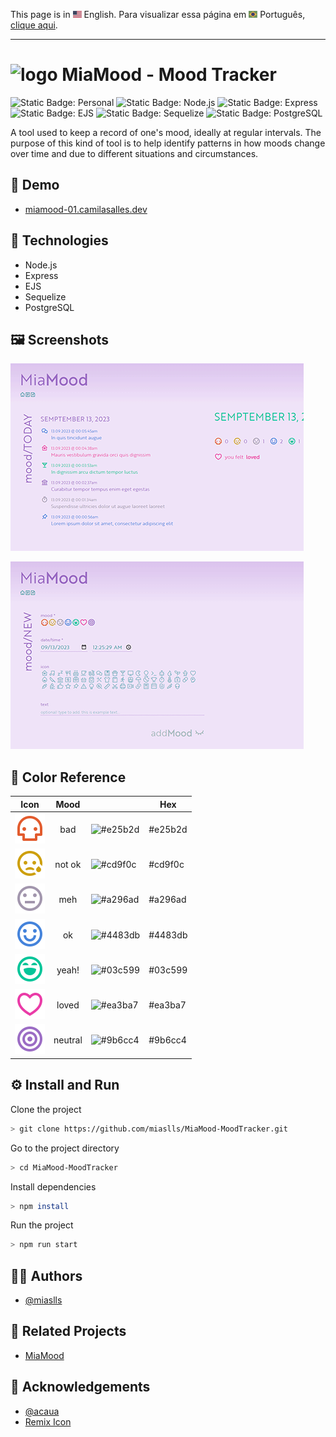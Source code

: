 This page is in <img src="assets/img/flag-en.png" width="14" alt="English" /> English.
Para visualizar essa página em <img src="assets/img/flag-pt-br.png" width="14" alt="Português" /> Português, [clique aqui](./README-ptbr.md).

---

# <img src="public/IMG/logo.png" alt="logo" width="22px" /> MiaMood - Mood Tracker

![Static Badge: Personal](https://img.shields.io/badge/personal-mediumpurple)
![Static Badge: Node.js](https://img.shields.io/badge/Node.js-5a5a5a?logo=nodedotjs)
![Static Badge: Express](https://img.shields.io/badge/Express-5a5a5a?logo=express)
![Static Badge: EJS](https://img.shields.io/badge/EJS-5a5a5a)
![Static Badge: Sequelize](https://img.shields.io/badge/Sequelize-5a5a5a?logo=sequelize)
![Static Badge: PostgreSQL](https://img.shields.io/badge/PostgreSQL-5a5a5a?logo=postgresql)

A tool used to keep a record of one's mood, ideally at regular intervals. The purpose of this kind of tool is to help identify patterns in how moods change over time and due to different situations and circumstances.

## 🔗 Demo

- [miamood-01.camilasalles.dev](https://miamood-01.camilasalles.dev/)

## 🧮 Technologies

- Node.js
- Express
- EJS
- Sequelize
- PostgreSQL

## 🖼️ Screenshots

[<img src="assets/img/thumb-01.png" alt="MiaMood App Screenshot">](assets/img/screenshot-01.png)

[<img src="assets/img/thumb-02.png" alt="MiaMood App Screenshot">](assets/img/screenshot-02.png)

## 🍭 Color Reference

|                            Icon                            |  Mood   |                                                     | Hex     |
| :--------------------------------------------------------: | :-----: | --------------------------------------------------- | ------- |
|         ![skull icon](assets/icon/skull-line.svg)          |   bad   | ![#e25b2d](https://dummyimage.com/10/e25b2d&text=+) | #e25b2d |
|      ![crying icon](assets/icon/emotion-sad-line.svg)      | not ok  | ![#cd9f0c](https://dummyimage.com/10/cd9f0c&text=+) | #cd9f0c |
| ![no expression icon](assets/icon/emotion-normal-line.svg) |   meh   | ![#a296ad](https://dummyimage.com/10/a296ad&text=+) | #a296ad |
|     ![happy icon](assets/icon/emotion-happy-line.svg)      |   ok    | ![#4483db](https://dummyimage.com/10/4483db&text=+) | #4483db |
|    ![laughing icon](assets/icon/emotion-laugh-line.svg)    |  yeah!  | ![#03c599](https://dummyimage.com/10/ff0000&text=+) | #03c599 |
|        ![heart icon](assets/icon/heart-3-line.svg)         |  loved  | ![#ea3ba7](https://dummyimage.com/10/ea3ba7&text=+) | #ea3ba7 |
|       ![circles icon](assets/icon/focus-2-line.svg)        | neutral | ![#9b6cc4](https://dummyimage.com/10/9b6cc4&text=+) | #9b6cc4 |

## ⚙️ Install and Run

Clone the project

```bash
> git clone https://github.com/miaslls/MiaMood-MoodTracker.git
```

Go to the project directory

```bash
> cd MiaMood-MoodTracker
```

Install dependencies

```bash
> npm install
```

Run the project

```bash
> npm run start
```

## 👩‍💻 Authors

- [@miaslls](https://www.github.com/miaslls)

## 📑 Related Projects

- [MiaMood](https://github.com/miaslls/MiaMood)

## 🫶 Acknowledgements

- [@acaua](https://www.github.com/acaua)
- [Remix Icon](https://remixicon.com/)
